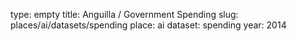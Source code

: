 type: empty
title: Anguilla / Government Spending
slug: places/ai/datasets/spending
place: ai
dataset: spending
year: 2014
